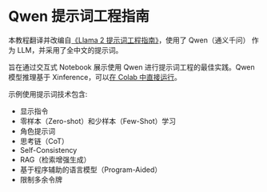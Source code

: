 # Qwen 提示词工程指南

本教程翻译并改编自[《Llama 2 提示词工程指南》](https://github.com/facebookresearch/llama-recipes/blob/main/examples/Prompt_Engineering_with_Llama_2.ipynb?utm_source=twitter&utm_medium=organic_social&utm_campaign=llama&utm_content=video)，使用了 Qwen（通义千问） 作为 LLM，并采用了全中文的提示词。

旨在通过交互式 Notebook 展示使用 Qwen 进行提示词工程的最佳实践。Qwen 模型推理基于 Xinference，可以[在 Colab 中直接运行](https://colab.research.google.com/github/onesuper/Prompt_Engineering_with_Qwen/blob/main/Prompt_Engineering_with_Qwen.ipynb)。

示例使用提示词技术包含:

* 显示指令
* 零样本（Zero-shot）和少样本（Few-Shot）学习
* 角色提示词
* 思考链（CoT）
* Self-Consistency
* RAG（检索增强生成）
* 基于程序辅助的语言模型（Program-Aided）
* 限制多余令牌